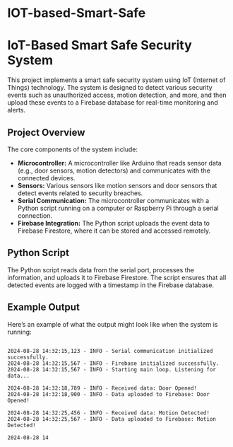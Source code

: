 # IOT-based-Smart-Safe
<!DOCTYPE html>
<html lang="en">
<head>
    <meta charset="UTF-8">
    <meta name="viewport" content="width=device-width, initial-scale=1.0">
   
</head>
<body>

<h1>IoT-Based Smart Safe Security System</h1>

<p>This project implements a smart safe security system using IoT (Internet of Things) technology. The system is designed to detect various security events such as unauthorized access, motion detection, and more, and then upload these events to a Firebase database for real-time monitoring and alerts.</p>

<h2>Project Overview</h2>
<p>The core components of the system include:</p>
<ul>
    <li><strong>Microcontroller:</strong> A microcontroller like Arduino that reads sensor data (e.g., door sensors, motion detectors) and communicates with the connected devices.</li>
    <li><strong>Sensors:</strong> Various sensors like motion sensors and door sensors that detect events related to security breaches.</li>
    <li><strong>Serial Communication:</strong> The microcontroller communicates with a Python script running on a computer or Raspberry Pi through a serial connection.</li>
    <li><strong>Firebase Integration:</strong> The Python script uploads the event data to Firebase Firestore, where it can be stored and accessed remotely.</li>
</ul>

<h2>Python Script</h2>
<p>The Python script reads data from the serial port, processes the information, and uploads it to Firebase Firestore. The script ensures that all detected events are logged with a timestamp in the Firebase database.</p>

<h2>Example Output</h2>
<p>Here’s an example of what the output might look like when the system is running:</p>

<pre>
<code>
2024-08-28 14:32:15,123 - INFO - Serial communication initialized successfully.
2024-08-28 14:32:15,567 - INFO - Firebase initialized successfully.
2024-08-28 14:32:15,567 - INFO - Starting main loop. Listening for data...

2024-08-28 14:32:18,789 - INFO - Received data: Door Opened!
2024-08-28 14:32:18,900 - INFO - Data uploaded to Firebase: Door Opened!

2024-08-28 14:32:25,456 - INFO - Received data: Motion Detected!
2024-08-28 14:32:25,567 - INFO - Data uploaded to Firebase: Motion Detected!

2024-08-28 14
